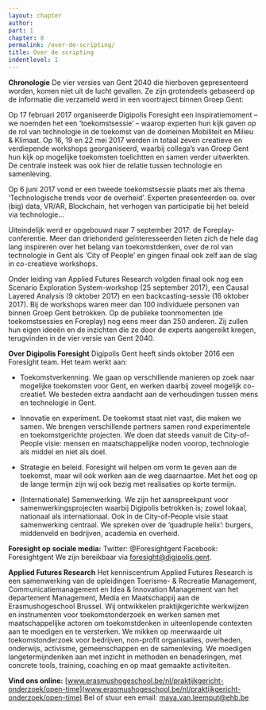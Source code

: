 ```yaml
---
layout: chapter
author: 
part: 1
chapter: 8
permalink: /over-de-scripting/
title: Over de scripting
indentlevel: 1
---
```


**Chronologie**
De vier versies van Gent 2040 die hierboven gepresenteerd worden, komen niet uit de lucht gevallen. Ze zijn grotendeels gebaseerd op de informatie die verzameld werd in een voortraject binnen Groep Gent: 

Op 17 februari 2017 organiseerde Digipolis Foresight een inspiratiemoment – we noemden het een ‘toekomstsessie’ – waarop experten hun kijk gaven op de rol van technologie in de toekomst van de domeinen Mobiliteit en Milieu & Klimaat. 
Op 16, 19 en 22 mei 2017 werden in totaal zeven creatieve en verdiepende workshops georganiseerd, waarbij collega’s van Groep Gent hun kijk op mogelijke toekomsten toelichtten en samen verder uitwerkten. De centrale insteek was ook hier de relatie tussen technologie en samenleving.  

Op 6 juni 2017 vond er een tweede toekomstsessie plaats met als thema ‘Technologische trends voor de overheid’. Experten presenteerden oa. over (big) data, VR/AR, Blockchain, het verhogen van participatie bij het beleid via technologie…

Uiteindelijk werd er opgebouwd naar 7 september 2017: de Foreplay-conferentie. Meer dan driehonderd geïnteresseerden lieten zich de hele dag lang inspireren over het belang van toekomstdenken, over de rol van technologie in Gent als ‘City of People’ en gingen finaal ook zelf aan de slag in co-creatieve workshops. 

Onder leiding van Applied Futures Research volgden finaal ook nog een Scenario Exploration System-workshop (25 september 2017), een Causal Layered Analysis (9 oktober 2017) en een backcasting-sessie (16 oktober 2017). 
Bij de workshops waren meer dan 100 individuele personen van binnen Groep Gent betrokken. Op de publieke toonmomenten (de toekomstsessies en Foreplay) nog eens meer dan 250 anderen. Zij zullen hun eigen ideeën en de inzichten die ze door de experts aangereikt kregen, terugvinden in de vier versie van Gent 2040. 

**Over Digipolis Foresight**
Digipolis Gent heeft sinds oktober 2016 een Foresight team. Het team werkt aan: 

* Toekomstverkenning. We gaan op verschillende manieren op zoek naar mogelijke toekomsten voor Gent, en werken daarbij zoveel mogelijk co-creatief. We besteden extra aandacht aan de verhoudingen tussen mens en technologie in Gent. 

* Innovatie en experiment. De toekomst staat niet vast, die maken we samen. We brengen verschillende partners samen rond experimentele en toekomstgerichte projecten. We doen dat steeds vanuit de City-of-People visie: mensen en maatschappelijke noden voorop, technologie als middel en niet als doel. 

* Strategie en beleid. Foresight wil helpen om vorm te geven aan de toekomst, maar wil ook werken aan
 de weg daarnaartoe. Met het oog op de lange termijn zijn wij ook bezig met realisaties op korte termijn. 

* (Internationale) Samenwerking. We zijn het aanspreekpunt voor samenwerkingsprojecten waarbij Digipolis betrokken is; zowel lokaal, nationaal als internationaal. Ook in de City-of-People visie staat samenwerking centraal. We spreken over de ‘quadruple helix’: burgers, middenveld en bedrijven, academia en overheid. 

**Foresight op sociale media:**
Twitter: @Foresightgent
Facebook: Foresightgent
We zijn bereikbaar via foresight@digipolis.gent.  

**Applied Futures Research**
Het kenniscentrum Applied Futures Research is een samenwerking van de opleidingen Toerisme- & Recreatie Management, Communicatiemanagement en Idea & Innovation Management van het departement Management, Media en Maatschappij aan de Erasmushogeschool Brussel. 
Wij ontwikkelen praktijkgerichte werkwijzen en instrumenten voor toekomstonderzoek en werken samen met maatschappelijke actoren om toekomstdenken in uiteenlopende contexten aan te moedigen en te versterken.  We mikken op meerwaarde uit toekomstonderzoek voor bedrijven, non-profit organisaties, overheden, onderwijs, activisme, gemeenschappen en de samenleving. We moedigen langetermijndenken aan met inzicht in methoden en benaderingen, met concrete tools, training, coaching en op maat gemaakte activiteiten. 

**Vind ons online:**
[www.erasmushogeschool.be/nl/praktijkgericht-onderzoek/open-time](www.erasmushogeschool.be/nl/praktijkgericht-onderzoek/open-time)
Bel of stuur een email: maya.van.leemput@ehb.be
